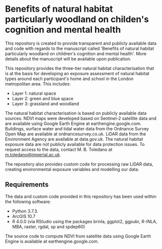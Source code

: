 # Benefits of natural habitat particularly woodland on childen's cognition and mental health

This repository is created to provide transparent and publicly available data and code with regards to the manuscript called 'Benefits of natural habitat particularly woodland on children's cognition and mental health'. More details about the manuscript will be available upon publication.

This repository provides the three-tier natural habitat characterisation that is at the basis for developing an exposure assessment of natural habitat types around each participant's home and school in the London metropolitan area. This includes:

* Layer 1: natural space
* Layer 2: green and blue space
* Layer 3: grassland and woodland

The natural habitat characterisation is based on publicly available data sources. NDVI maps were developed based on Sentinel-2 satellite data and are available using Google Earth Engine at earthengine.google.com. Buildings, surface water and tidal water data from the Ordnance Survey Open Map are available at ordnancesurvey.co.uk. LiDAR data from the Environment Agency are available at data.gov.uk. The natural habitat exposure data are not publicly available for data protection issues. To request access to the data, contact M. B. Toledano at m.toledano@imperial.ac.uk.

The repository also provides custom code for processing raw LiDAR data, creating environmental exposure variables and modelling our data. 

## Requirements

The data and custom code provided in this repository has been used within the following software:

* Python 3.7.3.
* ArcGIS 10.7
* R 4.0.0 (via RStudio using the packages brinla, ggplot2, ggpubr, R-INLA, MBA, raster, rgdal, sp and spdep60)

The source code to compute NDVI from satellite data using Google Earth Engine is available at earthengine.google.com.
